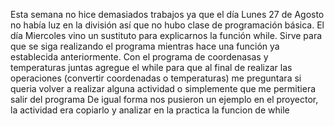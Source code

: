 Esta semana no hice demasiados trabajos ya que el día Lunes 27 de Agosto no había luz en la división así que no hubo clase de programación básica.
El día Miercoles vino un sustituto para explicarnos la función while.
Sirve para que se siga realizando el programa mientras hace una función ya establecida anteriormente.
Con el programa de coordenasas y temperaturas juntas agregue el while para que al final de realizar las operaciones (convertir coordenadas o temperaturas) me preguntara si queria volver a realizar alguna actividad o simplemente que me permitiera salir del programa
De igual forma nos pusieron un ejemplo en el proyector, la actividad era copiarlo y analizar en la practica la funcion de while
